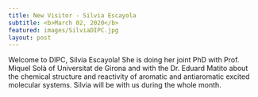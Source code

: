 ```yaml
---
title: New Visitor - Silvia Escayola
subtitle: <b>March 02, 2020</b>
featured: images/SilviaDIPC.jpg
layout: post
---
```


<p>Welcome to DIPC, Silvia Escayola! She is doing her joint PhD with Prof. Miquel Solà of Universitat de Girona and with the Dr. Eduard Matito about the chemical structure and reactivity of aromatic and antiaromatic excited molecular systems. Silvia will be with us during the whole month.</p>
